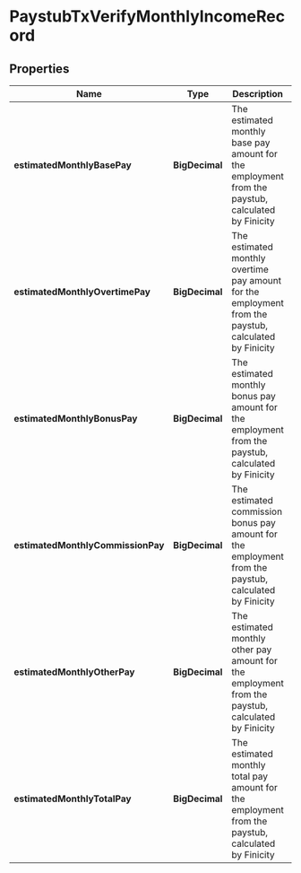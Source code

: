 

# PaystubTxVerifyMonthlyIncomeRecord


## Properties

| Name | Type | Description | Notes |
|------------ | ------------- | ------------- | -------------|
|**estimatedMonthlyBasePay** | **BigDecimal** | The estimated monthly base pay amount for the employment from the paystub, calculated by Finicity |  [optional] |
|**estimatedMonthlyOvertimePay** | **BigDecimal** | The estimated monthly overtime pay amount for the employment from the paystub, calculated by Finicity |  [optional] |
|**estimatedMonthlyBonusPay** | **BigDecimal** | The estimated monthly bonus pay amount for the employment from the paystub, calculated by Finicity |  [optional] |
|**estimatedMonthlyCommissionPay** | **BigDecimal** | The estimated commission bonus pay amount for the employment from the paystub, calculated by Finicity |  [optional] |
|**estimatedMonthlyOtherPay** | **BigDecimal** | The estimated monthly other pay amount for the employment from the paystub, calculated by Finicity |  [optional] |
|**estimatedMonthlyTotalPay** | **BigDecimal** | The estimated monthly total pay amount for the employment from the paystub, calculated by Finicity |  [optional] |



